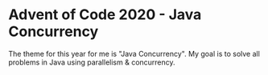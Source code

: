 # Advent of Code 2020 - Java Concurrency
The theme for this year for me is "Java Concurrency". My goal is to solve all problems in Java using parallelism & concurrency.
